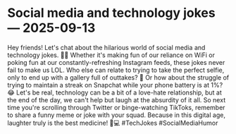 # Social media and technology jokes — 2025-09-13

Hey friends! Let's chat about the hilarious world of social media and technology jokes. 🤳🤖 Whether it's making fun of our reliance on WiFi or poking fun at our constantly-refreshing Instagram feeds, these jokes never fail to make us LOL. Who else can relate to trying to take the perfect selfie, only to end up with a gallery full of outtakes? 📸 Or how about the struggle of trying to maintain a streak on Snapchat while your phone battery is at 1%? 😂 Let's be real, technology can be a bit of a love-hate relationship, but at the end of the day, we can't help but laugh at the absurdity of it all. So next time you're scrolling through Twitter or binge-watching TikToks, remember to share a funny meme or joke with your squad. Because in this digital age, laughter truly is the best medicine! 🤣💻 #TechJokes #SocialMediaHumor